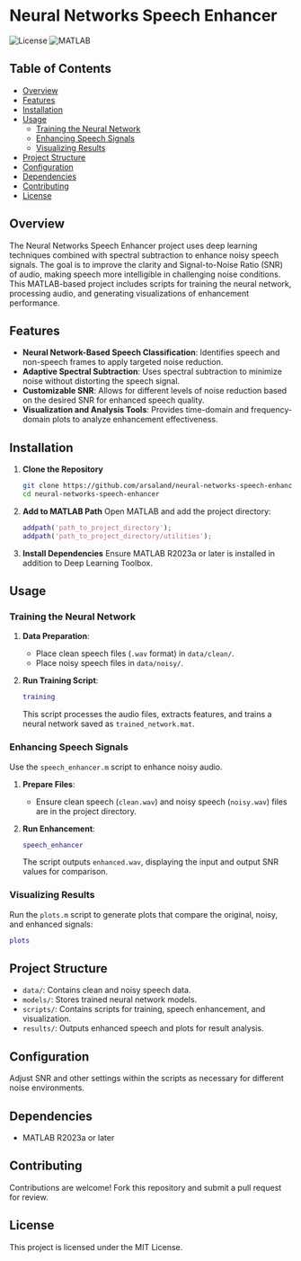 # Neural Networks Speech Enhancer

![License](https://img.shields.io/badge/license-MIT-blue.svg)
![MATLAB](https://img.shields.io/badge/MATLAB-R2023a-orange.svg)

## Table of Contents
- [Overview](#overview)
- [Features](#features)
- [Installation](#installation)
- [Usage](#usage)
  - [Training the Neural Network](#training-the-neural-network)
  - [Enhancing Speech Signals](#enhancing-speech-signals)
  - [Visualizing Results](#visualizing-results)
- [Project Structure](#project-structure)
- [Configuration](#configuration)
- [Dependencies](#dependencies)
- [Contributing](#contributing)
- [License](#license)

## Overview

The Neural Networks Speech Enhancer project uses deep learning techniques combined with spectral subtraction to enhance noisy speech signals. The goal is to improve the clarity and Signal-to-Noise Ratio (SNR) of audio, making speech more intelligible in challenging noise conditions. This MATLAB-based project includes scripts for training the neural network, processing audio, and generating visualizations of enhancement performance.

## Features

- **Neural Network-Based Speech Classification**: Identifies speech and non-speech frames to apply targeted noise reduction.
- **Adaptive Spectral Subtraction**: Uses spectral subtraction to minimize noise without distorting the speech signal.
- **Customizable SNR**: Allows for different levels of noise reduction based on the desired SNR for enhanced speech quality.
- **Visualization and Analysis Tools**: Provides time-domain and frequency-domain plots to analyze enhancement effectiveness.

## Installation

1. **Clone the Repository**
   ```bash
   git clone https://github.com/arsaland/neural-networks-speech-enhancer.git
   cd neural-networks-speech-enhancer
   ```

2. **Add to MATLAB Path**
   Open MATLAB and add the project directory:
   ```matlab
   addpath('path_to_project_directory');
   addpath('path_to_project_directory/utilities');
   ```

3. **Install Dependencies**
   Ensure MATLAB R2023a or later is installed in addition to Deep Learning Toolbox.

## Usage

### Training the Neural Network

1. **Data Preparation**:
   - Place clean speech files (`.wav` format) in `data/clean/`.
   - Place noisy speech files in `data/noisy/`.

2. **Run Training Script**:
   ```matlab
   training
   ```
   This script processes the audio files, extracts features, and trains a neural network saved as `trained_network.mat`.

### Enhancing Speech Signals

Use the `speech_enhancer.m` script to enhance noisy audio.

1. **Prepare Files**:
   - Ensure clean speech (`clean.wav`) and noisy speech (`noisy.wav`) files are in the project directory.

2. **Run Enhancement**:
   ```matlab
   speech_enhancer
   ```
   The script outputs `enhanced.wav`, displaying the input and output SNR values for comparison.

### Visualizing Results

Run the `plots.m` script to generate plots that compare the original, noisy, and enhanced signals:
```matlab
plots
```

## Project Structure
- `data/`: Contains clean and noisy speech data.
- `models/`: Stores trained neural network models.
- `scripts/`: Contains scripts for training, speech enhancement, and visualization.
- `results/`: Outputs enhanced speech and plots for result analysis.

## Configuration
Adjust SNR and other settings within the scripts as necessary for different noise environments.

## Dependencies
- MATLAB R2023a or later

## Contributing
Contributions are welcome! Fork this repository and submit a pull request for review.

## License
This project is licensed under the MIT License.
